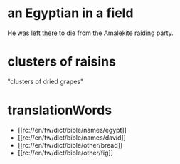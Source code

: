 # an Egyptian in a field

He was left there to die from the Amalekite raiding party.

# clusters of raisins

"clusters of dried grapes"

# translationWords

* [[rc://en/tw/dict/bible/names/egypt]]
* [[rc://en/tw/dict/bible/names/david]]
* [[rc://en/tw/dict/bible/other/bread]]
* [[rc://en/tw/dict/bible/other/fig]]